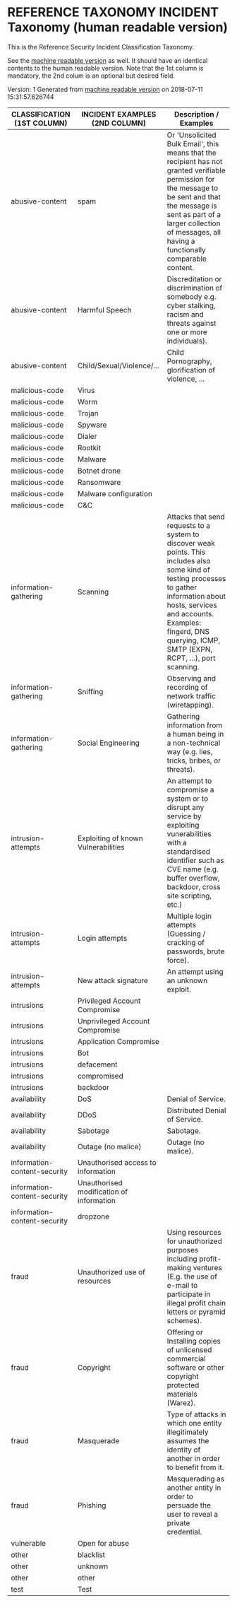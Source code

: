 
# REFERENCE TAXONOMY INCIDENT  Taxonomy (human readable version)


This is the Reference Security Incident Classification Taxonomy.

See the [machine readable version](machinev1) as well. It should have an identical contents to the human readable version.
Note that the 1st column is mandatory, the 2nd colum is an optional but desired field.

Version: 1
Generated from [machine readable version](machinev1) on 2018-07-11 15:31:57.626744


| CLASSIFICATION (1ST COLUMN)                                   | INCIDENT EXAMPLES (2ND COLUMN)        | Description / Examples |
|---------------------------------------------------------      |------------------------------------   |------------------------|
| abusive-content | spam | Or 'Unsolicited Bulk Email', this means that the recipient has not granted verifiable permission for the message to be sent and that the message is sent as part of a larger collection of messages, all having a functionally comparable content. |
| abusive-content | Harmful Speech | Discreditation or discrimination of somebody e.g. cyber stalking, racism and threats against one or more individuals). |
| abusive-content | Child/Sexual/Violence/... | Child Pornography, glorification of violence, ... |
| malicious-code | Virus |  |
| malicious-code | Worm |  |
| malicious-code | Trojan |  |
| malicious-code | Spyware |  |
| malicious-code | Dialer |  |
| malicious-code | Rootkit |  |
| malicious-code | Malware |  |
| malicious-code | Botnet drone |  |
| malicious-code | Ransomware |  |
| malicious-code | Malware configuration |  |
| malicious-code | C&C |  |
| information-gathering | Scanning | Attacks that send requests to a system to discover weak points. This includes also some kind of testing processes to gather information about hosts, services and accounts. Examples: fingerd, DNS querying, ICMP, SMTP (EXPN, RCPT, ...), port scanning. |
| information-gathering | Sniffing | Observing and recording of network traffic (wiretapping). |
| information-gathering | Social Engineering | Gathering information from a human being in a non-technical way (e.g. lies, tricks, bribes, or threats). |
| intrusion-attempts | Exploiting of known Vulnerabilities | An attempt to compromise a system or to disrupt any service by exploiting vunerabilities with a standardised identifier such as CVE name (e.g. buffer overflow, backdoor, cross site scripting, etc.) |
| intrusion-attempts | Login attempts | Multiple login attempts (Guessing / cracking of passwords, brute force). |
| intrusion-attempts | New attack signature | An attempt using an unknown exploit. |
| intrusions | Privileged Account Compromise |  |
| intrusions | Unprivileged Account Compromise |  |
| intrusions | Application Compromise |  |
| intrusions | Bot |  |
| intrusions | defacement |  |
| intrusions | compromised |  |
| intrusions | backdoor |  |
| availability | DoS | Denial of Service. |
| availability | DDoS | Distributed Denial of Service. |
| availability | Sabotage | Sabotage. |
| availability | Outage (no malice) | Outage (no malice). |
| information-content-security | Unauthorised access to information |  |
| information-content-security | Unauthorised modification of information |  |
| information-content-security | dropzone |  |
| fraud | Unauthorized use of resources | Using resources for unauthorized purposes including profit-making ventures (E.g. the use of e-mail to participate in illegal profit chain letters or pyramid schemes). |
| fraud | Copyright | Offering or Installing copies of unlicensed commercial software or other copyright protected materials (Warez). |
| fraud | Masquerade | Type of attacks in which one entity illegitimately assumes the identity of another in order to benefit from it. |
| fraud | Phishing | Masquerading as another entity in order to persuade the user to reveal a private credential. |
| vulnerable | Open for abuse |  |
| other | blacklist |  |
| other | unknown |  |
| other | other |  |
| test | Test |  |
